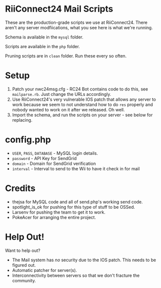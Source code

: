 # RiiConnect24 Mail Scripts
These are the production-grade scripts we use at RiiConnect24. There aren't any server modfiications, what you see here is what we're running.

Schema is available in the `mysql` folder.

Scripts are available in the `php` folder.

Pruning scripts are in `clean` folder. Run these every so often.

# Setup
1. Patch your nwc24msg.cfg - RC24 Bot contains code to do this, see `mailparse.rb`. Just change the URLs accordingly.
2. Use RiiConnect24's very vulnerable IOS patch that allows any server to work because we seem to not understand how to do `res` properly and nobody wanted to work on it after we released. Oh well.
3. Import the schema, and run the scripts on your server - see below for replacing.

# config.php
- `USER`, `PASS`, `DATABASE` - MySQL login details.
- `password` - API Key for SendGrid
- `domain` - Domain for SendGrid verification
- `interval` - Interval to send to the Wii to have it check in for mail

# Credits
- thejsa for MySQL code and all of send.php's working send code.
- spotlight_is_ok for pushing for this type of stuff to be OSSed.
- Larsenv for pushing the team to get it to work.
- PokeAcer for arranging the entire project.

# Help Out!
Want to help out?
- The Mail system has _no_ security due to the IOS patch. This needs to be figured out.
- Automatic patcher for server(s).
- Interconnectivity between servers so that we don't fracture the community.
